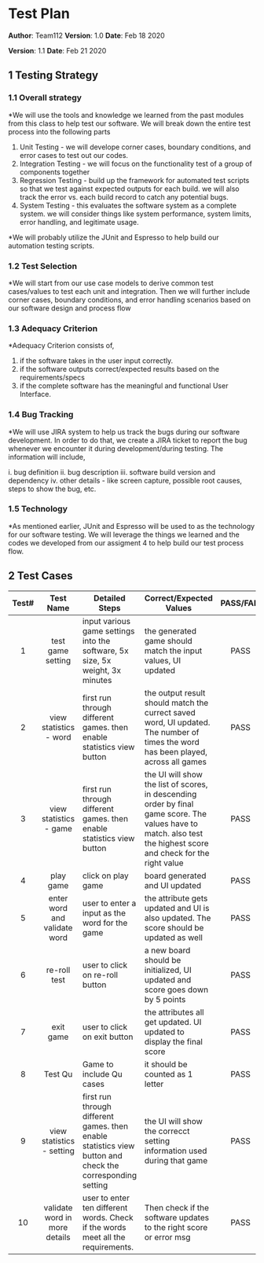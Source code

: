 # Test Plan

**Author**: Team112
**Version**: 1.0
**Date**: Feb 18 2020

**Version**: 1.1
**Date**: Feb 21 2020

## 1 Testing Strategy

### 1.1 Overall strategy

*We will use the tools and knowledge we learned from the past modules from this class to help test our software. We will break down the entire test process into the following parts

1. Unit Testing - we will develope corner cases, boundary conditions, and error cases to test out our codes.
2. Integration Testing - we will focus on the functionality test of a group of components together
3. Regression Testing - build up the framework for automated test scripts so that we test against expected outputs for each build. we will also track the error vs. each build record to catch any potential bugs.
4. System Testing  - this evaluates the software system as a complete system. we will consider things like system performance, system limits, error handling, and legitimate usage.

*We will probably utilize the JUnit and Espresso to help build our automation testing scripts.


### 1.2 Test Selection

*We will start from our use case models to derive common test cases/values to test each unit and integration. Then we will further include corner cases, boundary conditions, and error handling scenarios based on our software design and process flow

### 1.3 Adequacy Criterion

*Adequacy Criterion consists of,
1. if the software takes in the user input correctly.
2. if the software outputs correct/expected results based on the requirements/specs
3. if the complete software has the meaningful and functional User Interface.

### 1.4 Bug Tracking

*We will use JIRA system to help us track the bugs during our software development. In order to do that, we create a JIRA ticket to report the bug whenever we encounter it during development/during testing. The information will include,

i. bug definition
ii. bug description
iii. software build version and dependency
iv. other details - like screen capture, possible root causes, steps to show the bug, etc.

### 1.5 Technology

*As mentioned earlier, JUnit and Espresso will be used to as the technology for our software testing. We will leverage the things we learned and the codes we developed from our assigment 4 to help build our test process flow.

## 2 Test Cases

| Test#   |      Test Name      |  Detailed Steps |  Correct/Expected Values |PASS/FAIL|
|:--:|:-------------:|------|------|:-------------:|
| 1 |  test game setting | input various game settings into the software, 5x size, 5x weight, 3x minutes |the generated game should match the input values, UI updated | PASS |
| 2 |    view statistics - word   |   first run through different games. then enable statistics view button | the output result should match the currect saved word, UI updated. The number of times the word has been played, across all games| PASS |
| 3 | view statistics - game |    first run through different games. then enable statistics view button | the UI will show the list of scores, in descending order by final game score. The values have to match. also test the highest score and check for the right value| PASS |
|4| play game| click on play game | board generated and UI updated| PASS |
|5| enter word and validate word| user to enter a input as the word for the game | the attribute gets updated and UI is also updated. The score should be updated as well| PASS |
|6| re-roll test| user to click on re-roll button | a new board should be initialized, UI updated and score goes down by 5 points| PASS |
|7| exit game| user to click on exit button| the attributes all get updated. UI updated to display the final score| PASS |
|8|Test Qu | Game to include Qu cases| it should be counted as 1 letter| PASS |
|9| view statistics - setting |    first run through different games. then enable statistics view button and check the corresponding setting | the UI will show the correcct setting information used during that game | PASS |
|10|validate word in more details| user to enter ten different words. Check if the words meet all the requirements. | Then check if the software updates to the right score or error msg| PASS |










